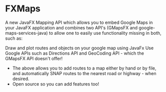 # FXMaps
A new JavaFX Mapping API which allows you to embed Google Maps in your JavaFX application and combines two API's (GMapsFX and google-maps-services-java) to allow one to easily use functionality missing in both, such as:

Draw and plot routes and objects on your google map using JavaFx
Use Google APIs such as Directions API and GeoCoding API - which the GMapsFX API doesn't offer!

* The above allows you to add routes to a map either by hand or by file, and automatically SNAP routes to the nearest road or highway - when desired.
* Open source so you can add features too!

